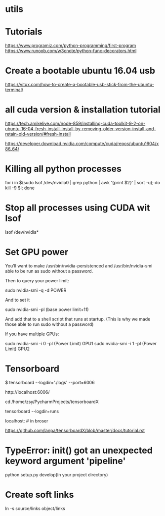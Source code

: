 # utils

# Tutorials
https://www.programiz.com/python-programming/first-program
https://www.runoob.com/w3cnote/python-func-decorators.html

# Create a bootable ubuntu 16.04 usb
https://vitux.com/how-to-create-a-bootable-usb-stick-from-the-ubuntu-terminal/

# all cuda version & installation tutorial
https://tech.amikelive.com/node-859/installing-cuda-toolkit-9-2-on-ubuntu-16-04-fresh-install-install-by-removing-older-version-install-and-retain-old-version/#fresh-install

https://developer.download.nvidia.com/compute/cuda/repos/ubuntu1604/x86_64/


# Killing all python processes
for i in $(sudo lsof /dev/nvidia0 | grep python  | awk '{print $2}' | sort -u); do kill -9 $i; done

# Stop all processes using CUDA wit lsof
lsof /dev/nvidia*

# Set GPU power

You’ll want to make /usr/bin/nvidia-persistenced and /usr/bin/nvidia-smi able to be run as sudo without a password.

Then to query your power limit:

sudo nvidia-smi -q -d POWER

And to set it

sudo nvidia-smi -pl (base power limit+11)

And add that to a shell script that runs at startup. (This is why we made those able to run sudo without a password)

If you have multiple GPUs:

sudo nvidia-smi -i 0 -pl (Power Limit) GPU1
sudo nvidia-smi -i 1 -pl (Power Limit) GPU2

# Tensorboard

$ tensorboard --logdir='./logs' --port=6006

http://localhost:6006/ 

cd /home/zsy/PycharmProjects/tensorboardX

tensorboard --logdir=runs

localhost:   # in broser

https://github.com/lanpa/tensorboardX/blob/master/docs/tutorial.rst

# TypeError: __init__() got an unexpected keyword argument 'pipeline'

python setup.py develop(In your project directory)

# Create soft links

ln -s source/links object/links

